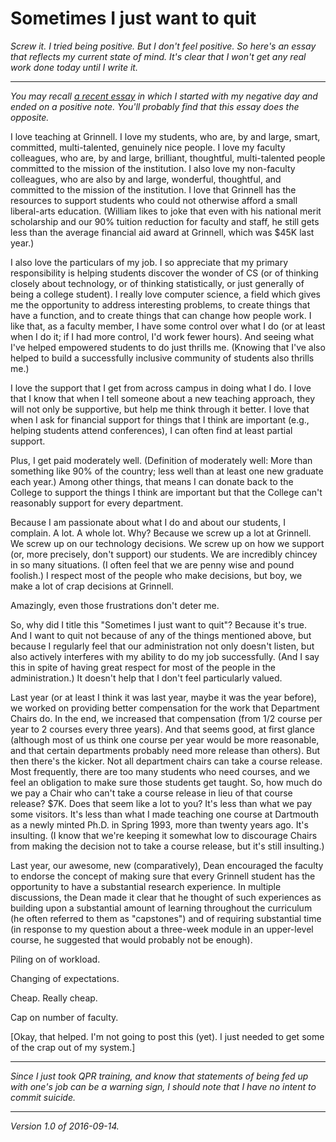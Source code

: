 Sometimes I just want to quit
=============================

*Screw it.  I tried being positive.  But I don't feel positive.  So
here's an essay that reflects my current state of mind.  It's clear
that I won't get any real work done today until I write it.*

---

*You may recall [a recent essay](thank-you-01.html) in which I started
with my negative day and ended on a positive note.  You'll probably
find that this essay does the opposite.*

I love teaching at Grinnell.  I love my students, who are, by and large,
smart, committed, multi-talented, genuinely nice people.  I love my
faculty colleagues, who are, by and large, brilliant, thoughtful,
multi-talented people committed to the mission of the institution.
I also love my non-faculty colleagues, who are also by and large,
wonderful, thoughtful, and committed to the mission of the institution.
I love that Grinnell has the resources to support students who could
not otherwise afford a small liberal-arts education.  (William likes to
joke that even with his national merit scholarship and our 90% tuition
reduction for faculty and staff, he still gets less than the average
financial aid award at Grinnell, which was $45K last year.)

I also love the particulars of my job.  I so appreciate that my primary
responsibility is helping students discover the wonder of CS (or of
thinking closely about technology, or of thinking statistically, or just
generally of being a college student).  I really love computer science,
a field which gives me the opportunity to address interesting problems,
to create things that have a function, and to create things that can
change how people work.  I like that, as a faculty member, I have some
control over what I do (or at least when I do it; if I had more control,
I'd work fewer hours).  And seeing what I've helped empowered students
to do just thrills me.  (Knowing that I've also helped to build a
successfully inclusive community of students also thrills me.)  

I love the support that I get from across campus in doing what I do.
I love that I know that when I tell someone about a new teaching
approach, they will not only be supportive, but help me think through
it better.  I love that when I ask for financial support for things
that I think are important (e.g., helping students attend conferences), 
I can often find at least partial support.

Plus, I get paid moderately well.  (Definition of moderately well:
More than something like 90% of the country; less well than at least
one new graduate each year.)  Among other things, that means I can
donate back to the College to support the things I think are important
but that the College can't reasonably support for every department.

Because I am passionate about what I do and about our students,
I complain.  A lot.  A whole lot.  Why?  Because we screw up a lot
at Grinnell.  We screw up on our technology decisions.  We screw up
on how we support (or, more precisely, don't support) our students.
We are incredibly chincey in so many situations.  (I often feel that we
are penny wise and pound foolish.)  I respect most of the people who
make decisions, but boy, we make a lot of crap decisions at Grinnell.

Amazingly, even those frustrations don't deter me.

So, why did I title this "Sometimes I just want to quit"?  Because it's
true.  And I want to quit not because of any of the things mentioned
above, but because I regularly feel that our administration not only
doesn't listen, but also actively interferes with my ability to do my
job successfully.  (And I say this in spite of having great respect for
most of the people in the administration.)  It doesn't help that I don't
feel particularly valued.

Last year (or at least I think it was last year, maybe it was the year
before), we worked on providing better compensation for the work that
Department Chairs do.  In the end, we increased that compensation (from
1/2 course per year to 2 courses every three years).  And that seems good,
at first glance (although most of us think one course per year would be
more reasonable, and that certain departments probably need more release
than others).  But then there's the kicker.  Not all department chairs
can take a course release.  Most frequently, there are too many students
who need courses, and we feel an obligation to make sure those students
get taught.  So, how much do we pay a Chair who can't take a course release
in lieu of that course release?  $7K.  Does that seem like a lot to you?
It's less than what we pay some visitors.  It's less than what I made
teaching one course at Dartmouth as a newly minted Ph.D. in Spring 1993,
more than twenty years ago.  It's insulting.  (I know that we're keeping
it somewhat low to discourage Chairs from making the decision not to take
a course release, but it's still insulting.)

Last year, our awesome, new (comparatively), Dean encouraged the faculty to
endorse the concept of making sure that every Grinnell student has the
opportunity to have a substantial research experience.  In multiple 
discussions, the Dean made it clear that he thought of such experiences
as building upon a substantial amount of learning throughout the 
curriculum (he often referred to them as "capstones") and of requiring
substantial time (in response to my question about a three-week module
in an upper-level course, he suggested that would probably not be enough).

Piling on of workload.

Changing of expectations.

Cheap.  Really cheap.

Cap on number of faculty.

[Okay, that helped.  I'm not going to post this (yet).  I just needed
to get some of the crap out of my system.]

---

*Since I just took QPR training, and know that statements of being
fed up with one's job can be a warning sign, I should note that I have
no intent to commit suicide.*

---

*Version 1.0 of 2016-09-14.*
